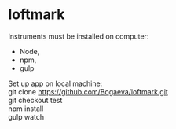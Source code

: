 # loftmark

Instruments must be installed on computer: <br>
- Node,
- npm,
- gulp

Set up app on local machine: <br>
git clone https://github.com/Bogaeva/loftmark.git <br>
git checkout test <br>
npm install <br>
gulp watch
